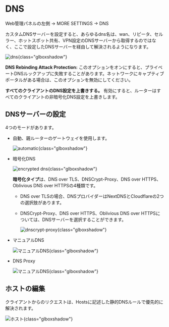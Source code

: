 # DNS

Web管理パネルの左側 -> MORE SETTINGS -> DNS

カスタムDNSサーバーを設定すると、あらゆるdns名は、wan、リピータ、セルラー、ホットスポット共有、VPN設定のDNSサーバーから取得するのではなく、ここで設定したDNSサーバーを経由して解決されるようになります。

![dns](https://static.gl-inet.com/docs/en/4/tutorials/dns/dns_page.png){class="glboxshadow"}

**DNS Rebinding Attack Protection:** このオプションをオンにすると、プライベートDNSルックアップに失敗することがあります。ネットワークにキャプティブポータルがある場合は、このオプションを無効にしてください。

**すべてのクライアントのDNS設定を上書きする。** 有効にすると、ルーターはすべてのクライアントの非暗号化DNS設定を上書きします。

## DNSサーバーの設定

4つのモードがあります。

- 自動、親ルーターのゲートウェイを使用します。

    ![automatic](https://static.gl-inet.com/docs/en/4/tutorials/dns/dns_server_settings_automatic.png){class="glboxshadow"}

- 暗号化DNS

    ![encrypted dns](https://static.gl-inet.com/docs/en/4/tutorials/dns/dns_server_settings_encrypted_dns.png){class="glboxshadow"}

    **暗号化タイプ**は、DNS over TLS、DNSCrypt-Proxy、DNS over HTTPS、Oblivious DNS over HTTPSの4種類です。

    - DNS over TLSの場合、DNSプロバイダーはNextDNSとCloudflareの2つの選択肢があります。

    - DNSCrypt-Proxy、DNS over HTTPS、Oblivious DNS over HTTPSについては、DNSサーバーを選択することができます。

        ![dnscrypt-proxy](https://static.gl-inet.com/docs/en/4/tutorials/dns/dnscrypt-proxy.png){class="glboxshadow"}

- マニュアルDNS

    ![マニュアルDNS](https://static.gl-inet.com/docs/en/4/tutorials/dns/dns_server_settings_manual_dns.png){class="glboxshadow"}

- DNS Proxy

    ![マニュアルDNS](https://static.gl-inet.com/docs/en/4/tutorials/dns/dns_server_settings_dns_proxy.png){class="glboxshadow"}

## ホストの編集

クライアントからのリクエストは、Hostsに記述した静的DNSルールで優先的に解決されます。

![ホスト](https://static.gl-inet.com/docs/en/4/tutorials/dns/edit_hosts.png){class="glboxshadow"}
